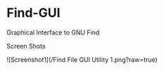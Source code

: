# Find-GUI
Graphical Interface to GNU Find

Screen Shots

![Screenshot1](/Find File GUI Utility 1.png?raw=true)
